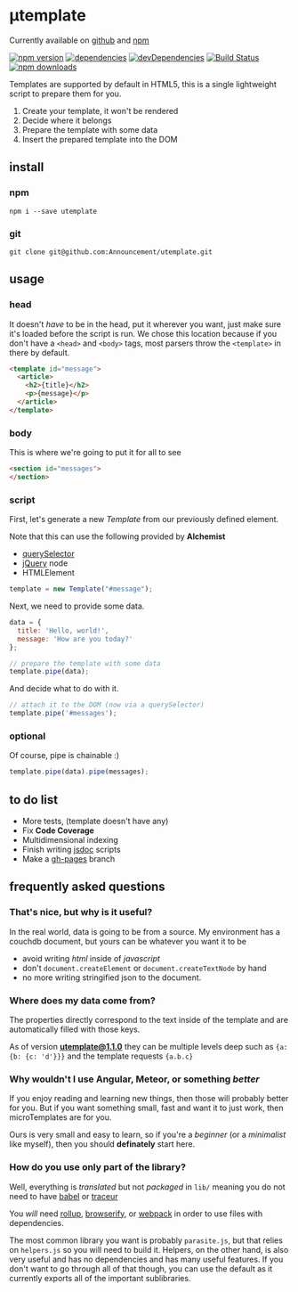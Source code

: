 # µtemplate
Currently available on
[github](https://github.com/Announcement/utemplate)
and
[npm](https://www.npmjs.com/package/utemplate)

[![npm version](https://badge.fury.io/js/utemplate.svg)](https://badge.fury.io/js/utemplate)
[![dependencies](https://david-dm.org/Announcement/utemplate/status.svg)](https://david-dm.org/Announcement/utemplate?view=list)
[![devDependencies](https://david-dm.org/Announcement/utemplate/dev-status.svg)](https://david-dm.org/Announcement/utemplate?type=dev&view=list)
[![Build Status](https://travis-ci.org/Announcement/utemplate.svg?branch=master)](https://travis-ci.org/Announcement/utemplate)
[![npm downloads](https://img.shields.io/npm/dt/utemplate.svg?maxAge=2592000)]()

Templates are supported by default in HTML5, this is a single lightweight script to prepare them for you.

1. Create your template, it won't be rendered
2. Decide where it belongs
3. Prepare the template with some data
4. Insert the prepared template into the DOM

## install

### npm

 `npm i --save utemplate`

### git

`git clone git@github.com:Announcement/utemplate.git`

## usage

### head

It doesn't *have* to be in the head, put it wherever you want, just make sure it's loaded before the script is run.
We chose this location because if you don't have a `<head>` and `<body>` tags, most parsers throw the `<template>` in there by default.

~~~ html
<template id="message">
  <article>
    <h2>{title}</h2>
    <p>{message}</p>
  </article>
</template>
~~~


### body

This is where we're going to put it for all to see

~~~ html
<section id="messages">
</section>
~~~

### script

First, let's generate a new *Template* from our previously defined element.

Note that this can use the following provided by **Alchemist**

- [querySelector](https://developer.mozilla.org/en-US/docs/Web/API/Document/querySelector)
- [jQuery](https://jquery.com/) node
- HTMLElement

~~~ javascript
template = new Template("#message");
~~~

Next, we need to provide some data.
~~~ javascript
data = {
  title: 'Hello, world!',
  message: 'How are you today?'
};

// prepare the template with some data
template.pipe(data);
~~~

And decide what to do with it.
~~~ javascript
// attach it to the DOM (now via a querySelector)
template.pipe('#messages');
~~~

### optional

Of course, pipe is chainable :)

~~~ javascript
template.pipe(data).pipe(messages);
~~~

## to do list

- More tests, (template doesn't have any)
- Fix **Code Coverage**
- Multidimensional indexing
- Finish writing [jsdoc](http://usejsdoc.org/) scripts
- Make a [gh-pages](//github.com/Announcement/utemplate/tree/gh-pages) branch

## frequently asked questions
### That's nice, but why is it useful?

In the real world, data is going to be from a source.
My environment has a couchdb document, but yours can be whatever you want it to be

- avoid writing *html* inside of *javascript*
- don't `document.createElement` or `document.createTextNode` by hand
- no more writing stringified json to the document.


### Where does my data come from?

The properties directly correspond to the text inside of the template and are automatically filled with those keys.

As of version **utemplate@1.1.0** they can be multiple levels deep such as `{a: {b: {c: 'd'}}}` and the template requests `{a.b.c}`

### Why wouldn't I use Angular, Meteor, or something *better*

If you enjoy reading and learning new things, then those will probably better for you. But if you want something small, fast and want it to just work, then microTemplates are for you.

Ours is very small and easy to learn, so if you're a *beginner* (or a *minimalist* like myself), then you should **definately** start here.

### How do you use only part of the library?

Well, everything is *translated* but not *packaged* in `lib/` meaning you do not need to have [babel](https://babeljs.io/) or [traceur](https://github.com/google/traceur-compiler)

You *will* need [rollup](http://rollupjs.org/), [browserify](http://browserify.org/), or [webpack](//webpack.github.io/) in order to use files with dependencies.

The most common library you want is probably `parasite.js`, but that relies on `helpers.js` so you will need to build it. Helpers, on the other hand, is also very useful and has no dependencies and has many useful features. If you don't want to go through all of that though, you can use the default as it currently exports all of the important sublibraries.
